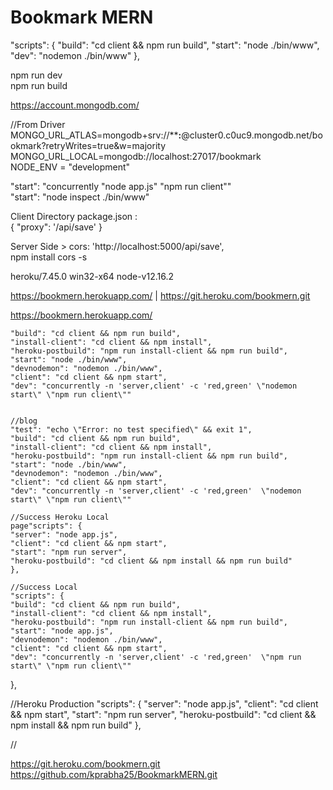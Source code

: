 # Bookmark MERN  

"scripts": {
    "build": "cd client && npm run build",
    "start": "node ./bin/www",
    "dev": "nodemon ./bin/www"
  },  

npm run dev  
npm run build

https://account.mongodb.com/  

//From Driver  
MONGO_URL_ATLAS=mongodb+srv://******:****@cluster0.c0uc9.mongodb.net/bookmark?retryWrites=true&w=majority  
MONGO_URL_LOCAL=mongodb://localhost:27017/bookmark  
NODE_ENV = "development"  

"start": "concurrently \"node app.js\" \"npm run client\""  
 "start": "node inspect ./bin/www"  

 Client Directory package.json :  
 { "proxy": '/api/save' }  
 
  Server Side > cors: 'http://localhost:5000/api/save',  
  npm install cors -s  

  heroku/7.45.0 win32-x64 node-v12.16.2  

  https://bookmern.herokuapp.com/ | https://git.heroku.com/bookmern.git  

  https://bookmern.herokuapp.com/


    "build": "cd client && npm run build",
    "install-client": "cd client && npm install",
    "heroku-postbuild": "npm run install-client && npm run build",
    "start": "node ./bin/www",
    "devnodemon": "nodemon ./bin/www",
    "client": "cd client && npm start",
    "dev": "concurrently -n 'server,client' -c 'red,green' \"nodemon start\" \"npm run client\""


    //blog
    "test": "echo \"Error: no test specified\" && exit 1",
    "build": "cd client && npm run build",
    "install-client": "cd client && npm install",
    "heroku-postbuild": "npm run install-client && npm run build",
    "start": "node ./bin/www",
    "devnodemon": "nodemon ./bin/www",
    "client": "cd client && npm start",
    "dev": "concurrently -n 'server,client' -c 'red,green'  \"nodemon start\" \"npm run client\""

    //Success Heroku Local  
    page"scripts": {
    "server": "node app.js",
    "client": "cd client && npm start",
    "start": "npm run server",
    "heroku-postbuild": "cd client && npm install && npm run build"
    },

    //Success Local
    "scripts": {
    "build": "cd client && npm run build",
    "install-client": "cd client && npm install",
    "heroku-postbuild": "npm run install-client && npm run build",
    "start": "node app.js",
    "devnodemon": "nodemon ./bin/www",
    "client": "cd client && npm start",
    "dev": "concurrently -n 'server,client' -c 'red,green'  \"npm run start\" \"npm run client\""
  },

  //Heroku Production
  "scripts": {
    "server": "node app.js",
    "client": "cd client && npm start",
    "start": "npm run server",
    "heroku-postbuild": "cd client && npm install && npm run build"
    },

//

https://git.heroku.com/bookmern.git
https://github.com/kprabha25/BookmarkMERN.git
